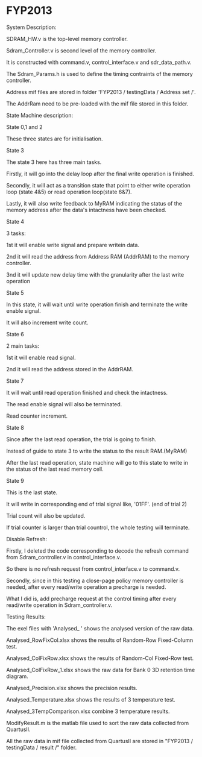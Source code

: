 FYP2013
=======

System Description:

SDRAM_HW.v is the top-level memory controller. 

Sdram_Controller.v is second level of the memory controller. 

It is constructed with command.v, control_interface.v and sdr_data_path.v.

The Sdram_Params.h is used to define the timing contraints of the memory controller.

Address mif files are stored in folder 'FYP2013 / testingData / Address set /'.

The AddrRam need to be pre-loaded with the mif file stored in this folder.


State Machine description:

State 0,1 and 2

These three states are for initialisation.

State 3

The state 3 here has three main tasks. 

Firstly, it will go into the delay loop after the final write operation is finished. 

Secondly, it will act as a transition state that point to either write operation loop (state 4&5) or read operation loop(state 6&7). 

Lastly, it will also write feedback to MyRAM indicating the status of the memory address after the data's intactness have been checked.

State 4

3 tasks:

1st it will enable write signal and prepare writein data.

2nd it will read the address from Address RAM (AddrRAM) to the memory controller.

3nd it will update new delay time with the granularity after the last write operation

State 5

In this state, it will wait until write operation finish and terminate the write enable signal. 

It will also increment write count.

State 6

2 main tasks:

1st it will enable read signal.

2nd it will read the address stored in the AddrRAM.

State 7

It will wait until read operation finished and check the intactness.

The read enable signal will also be terminated. 

Read counter increment.

State 8

Since after the last read operation, the trial is going to finish. 

Instead of guide to state 3 to write the status to the result RAM.(MyRAM)

After the last read operation, state machine will go to this state to write in the status of the last read memory cell.

State 9

This is the last state.

It will write in corresponding end of trial signal like, '01FF'. (end of trial 2)

Trial count will also be updated.

If trial counter is larger than trial countrol, the whole testing will terminate.

Disable Refresh:

Firstly, I deleted the code corresponding to decode the refresh command from Sdram_controller.v in control_interface.v.

So there is no refresh request from control_interface.v to command.v. 

Secondly, since in this testing a close-page policy memory controller is needed, after every read/write operation a precharge is needed.

What I did is, add precharge request at the control timing after every read/write operation in Sdram_controller.v. 



Testing Results:

The exel files with 'Analysed_ ' shows the analysed version of the raw data.

Analysed_RowFixCol.xlsx shows the results of Random-Row Fixed-Column test.

Analysed_ColFixRow.xlsx shows the results of Random-Col Fixed-Row test.

Analysed_ColFixRow_1.xlsx shows the raw data for Bank 0 3D retention time diagram.

Analysed_Precision.xlsx shows the precision results.

Analysed_Temperature.xlsx shows the results of 3 temperature test.

Analysed_3TempComparison.xlsx combine 3 temperature results.


ModifyResult.m is the matlab file used to sort the raw data collected from QuartusII.

All the raw data in mif file collected from QuartusII are stored in "FYP2013 / testingData / result /" folder.
